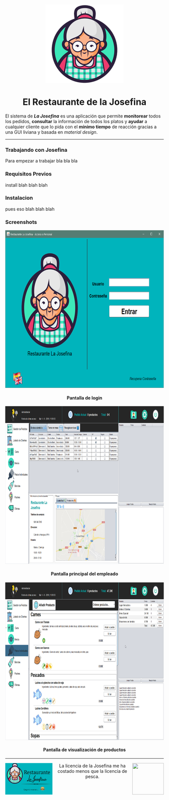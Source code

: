 <center>
<p> 
  <img src="https://raw.githubusercontent.com/eduardez/Josefina/master/screenshots/logo.png" alt="La Josefina en su esplendor" height="250" width="250">
  <h1>El Restaurante de la Josefina</h1>
</p>
</center>


El sistema de ***La Josefina*** es una aplicación que permite **monitorear** todos los pedidos, **consultar** la información de todos los platos y **ayudar** a cualquier cliente que lo pida con el **mínimo tiempo** de reacción gracias a una GUI liviana y basada en _material design_.

______

### Trabajando con Josefina

Para empezar a trabajar bla bla bla

### Requisitos Previos

install blah blah blah

### Instalacion

pues eso blah blah blah

### Screenshots

<center>
<p> 
  <img src="https://raw.githubusercontent.com/eduardez/Josefina/master/screenshots/login.png" alt="La Josefina en su esplendor" height="500" width="714">
  <h4>Pantalla de login</h4>
</p>
<p> 
  <img src="https://raw.githubusercontent.com/eduardez/Josefina/master/screenshots/pedidos.png" alt="La Josefina en su esplendor" height="500" width="890">
  <h4>Pantalla principal del empleado</h4>
</p>
<p> 
  <img src="https://raw.githubusercontent.com/eduardez/Josefina/master/screenshots/cartacuenta.png" alt="La Josefina en su esplendor" height="500" width="890">
  <h4>Pantalla de visualización de productos</h4>
</p>
</center>

---

<img align="left" width="150" height="100" src="https://raw.githubusercontent.com/eduardez/Josefina/master/screenshots/splash.gif">

<img align="right" width="100" height="100" src="https://avatars1.githubusercontent.com/u/30661168?s=460&v=4">

<center>
La licencia de la Josefina me ha costado menos que la licencia de pesca.
</center>
